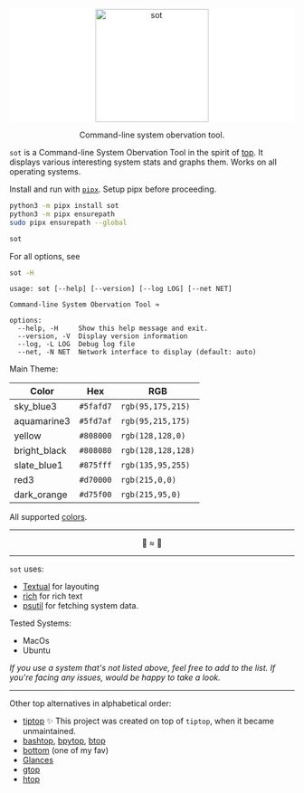 <p align="center" style="background-color: #ffffff;">
  <a href="https://github.com/anistark/sot"><img alt="sot" src="./images/sot.png" width="200px"/></a>
  <p align="center">Command-line system obervation tool.</p>
</p>

`sot` is a Command-line System Obervation Tool in the spirit of [top](<https://en.wikipedia.org/wiki/Top_(software)>). It displays various interesting system stats and graphs them. Works on all operating systems.

Install and run with [`pipx`](https://github.com/pypa/pipx). Setup pipx before proceeding.

<!--pytest-codeblocks: skip-->

```sh
python3 -m pipx install sot
python3 -m pipx ensurepath
sudo pipx ensurepath --global

sot
```

For all options, see

<!--pytest-codeblocks:skipif(sys.version_info < (3, 10))-->

```sh
sot -H
```

<!--pytest-codeblocks: expected-output-->

```
usage: sot [--help] [--version] [--log LOG] [--net NET]

Command-line System Obervation Tool ≈

options:
  --help, -H     Show this help message and exit.
  --version, -V  Display version information
  --log, -L LOG  Debug log file
  --net, -N NET  Network interface to display (default: auto)
```

Main Theme:

| Color | Hex | RGB |
| --- | --- | --- |
| sky_blue3 | `#5fafd7` | `rgb(95,175,215)` |
| aquamarine3 | `#5fd7af` | `rgb(95,215,175)` |
| yellow | `#808000` | `rgb(128,128,0)` |
| bright_black | `#808080` | `rgb(128,128,128)` |
| slate_blue1 | `#875fff` | `rgb(135,95,255)` |
| red3 | `#d70000` | `rgb(215,0,0)` |
| dark_orange | `#d75f00` | `rgb(215,95,0)` |

All supported [colors](https://rich.readthedocs.io/en/latest/appendix/colors.html).

---

<p align="center">
  <p align="center">🏴 ≈ 🏴</p>
</p>

---

`sot` uses:
- [Textual](https://github.com/willmcgugan/textual/) for layouting
- [rich](https://rich.readthedocs.io/en/latest/index.html) for rich text
- [psutil](https://github.com/giampaolo/psutil) for fetching system data.

Tested Systems:

- MacOs
- Ubuntu

_If you use a system that's not listed above, feel free to add to the list. If you're facing any issues, would be happy to take a look._

---

Other top alternatives in alphabetical order:

- [tiptop](https://github.com/nschloe/tiptop) ✨ This project was created on top of `tiptop`, when it became unmaintained.
- [bashtop](https://github.com/aristocratos/bashtop), [bpytop](https://github.com/aristocratos/bpytop), [btop](https://github.com/aristocratos/btop)
- [bottom](https://github.com/ClementTsang/bottom) (one of my fav)
- [Glances](https://github.com/nicolargo/glances)
- [gtop](https://github.com/aksakalli/gtop)
- [htop](https://github.com/htop-dev/htop)

